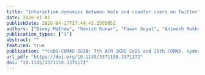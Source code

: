 ```yaml
---
title: "Interaction dynamics between hate and counter users on Twitter"
date: 2020-01-01
publishDate: 2020-04-17T17:44:45.250505Z
authors: ["Binny Mathew", "Navish Kumar", "Pawan Goyal", "Animesh Mukherjee"]
publication_types: ["1"]
abstract: ""
featured: true
publication: "*CoDS-COMAD 2020: 7th ACM IKDD CoDS and 25th COMAD, Hyderabad India, January 5-7, 2020*"
url_pdf: "https://doi.org/10.1145/3371158.3371172"
doi: "10.1145/3371158.3371172"
---
```



